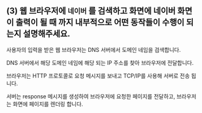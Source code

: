 ## (3) 웹 브라우저에 `네이버` 를 검색하고 화면에 네이버 화면이 출력이 될 때 까지 내부적으로 어떤 동작들이 수행이 되는지 설명해주세요.

사용자의 입력을 받은 웹 브라우저는 DNS 서버에서 도메인 네임을 검색합니다. 

DNS 서버에서 해당 도메인 네임에 해당 되는 IP 주소를 찾아 브라우저에 전달합니다. 

브라우저는 HTTP 프로토콜로 요청 메시지를 보내고 TCP/IP를 사용해 서버로 전송 됩니다. 

서버는 response 메시지를 생성하여 브라우저에 요청한 페이지를 전달하고, 브라우저는 화면에 페이지를 렌더링 합니다.
